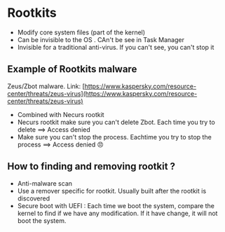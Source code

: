 # Rootkits

* Modify core system files (part of the kernel)
* Can be invisible to the OS . CAn't be see in Task Manager
* Invisible for a traditional anti-virus. If you can't see, you can't stop it

## Example of Rootkits malware

Zeus/Zbot malware. Link: [https://www.kaspersky.com/resource-center/threats/zeus-virus](https://www.kaspersky.com/resource-center/threats/zeus-virus)

* Combined with Necurs rootkit
* Necurs rootkit make sure you can't delete Zbot. Each time you try to delete ==> Access denied
* Make sure you can't stop the process. Eachtime you try to stop the process ==> Access denied :angry:

## How to finding and removing rootkit ?&#x20;

* Anti-malware scan
* Use a remover specific for rootkit. Usually built after the rootkit is discovered
* Secure boot with UEFI : Each time we boot the system, compare the kernel to find if we have any modification. If it have change, it will not boot the system.&#x20;

